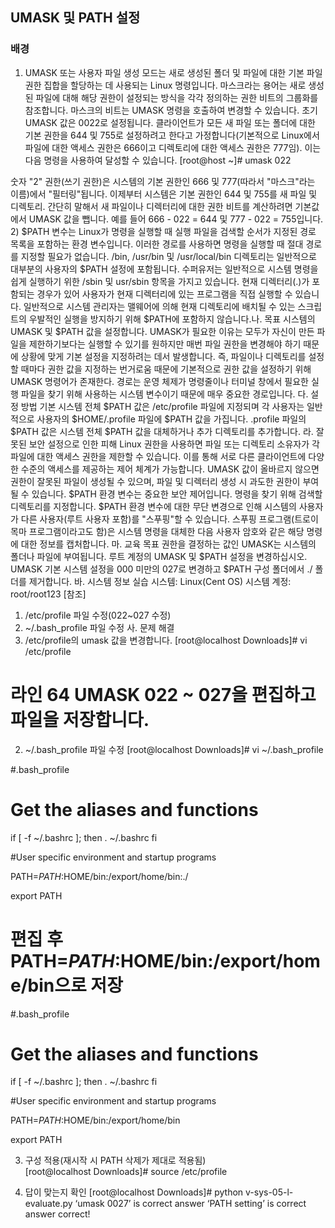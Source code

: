 ## UMASK 및 PATH 설정

### 배경
1) UMASK 또는 사용자 파일 생성 모드는 새로 생성된 폴더 및 파일에 대한 기본 파일 권한 집합을 할당하는 데 사용되는 Linux 명령입니다. 마스크라는 용어는 새로 생성된 파일에 대해 해당 권한이 설정되는 방식을 각각 정의하는 권한 비트의 그룹화를 참조합니다. 마스크의 비트는 UMASK 명령을 호출하여 변경할 수 있습니다. 초기 UMASK 값은 0022로 설정됩니다.
클라이언트가 모든 새 파일 또는 폴더에 대한 기본 권한을 644 및 755로 설정하려고 한다고 가정합니다(기본적으로 Linux에서 파일에 대한 액세스 권한은 666이고 디렉토리에 대한 액세스 권한은 777임). 이는 다음 명령을 사용하여 달성할 수 있습니다.
[root@host ~]# umask 022

숫자 "2" 권한(쓰기 권한)은 시스템의 기본 권한인 666 및 777(따라서 "마스크"라는 이름)에서 "필터링"됩니다. 이제부터 시스템은 기본 권한인 644 및 755를 새 파일 및 디렉토리. 간단히 말해서 새 파일이나 디렉터리에 대한 권한 비트를 계산하려면 기본값에서 UMASK 값을 뺍니다. 예를 들어 666 - 022 = 644 및 777 - 022 = 755입니다.
2) $PATH 변수는 Linux가 명령을 실행할 때 실행 파일을 검색할 순서가 지정된 경로 목록을 포함하는 환경 변수입니다. 이러한 경로를 사용하면 명령을 실행할 때 절대 경로를 지정할 필요가 없습니다.
/bin, /usr/bin 및 /usr/local/bin 디렉토리는 일반적으로 대부분의 사용자의 $PATH 설정에 포함됩니다. 수퍼유저는 일반적으로 시스템 명령을 쉽게 실행하기 위한 /sbin 및 usr/sbin 항목을 가지고 있습니다. 현재 디렉터리(.)가 포함되는 경우가 있어 사용자가 현재 디렉터리에 있는 프로그램을 직접 실행할 수 있습니다. 일반적으로 시스템 관리자는 맬웨어에 의해 현재 디렉토리에 배치될 수 있는 스크립트의 우발적인 실행을 방지하기 위해 $PATH에 포함하지 않습니다.나. 목표
시스템의 UMASK 및 $PATH 값을 설정합니다.
UMASK가 필요한 이유는 모두가 자신이 만든 파일을 제한하기보다는 실행할 수 있기를 원하지만 매번 파일 권한을 변경해야 하기 때문에 상황에 맞게 기본 설정을 지정하려는 데서 발생합니다. 즉, 파일이나 디렉토리를 설정할 때마다 권한 값을 지정하는 번거로움 때문에 기본적으로 권한 값을 설정하기 위해 UMASK 명령어가 존재한다.
경로는 운영 체제가 명령줄이나 터미널 창에서 필요한 실행 파일을 찾기 위해 사용하는 시스템 변수이기 때문에 매우 중요한 경로입니다.
다. 설정 방법
기본 시스템 전체 $PATH 값은 /etc/profile 파일에 지정되며 각 사용자는 일반적으로 사용자의 $HOME/.profile 파일에 $PATH 값을 가집니다. .profile 파일의 $PATH 값은 시스템 전체 $PATH 값을 대체하거나 추가 디렉토리를 추가합니다.
라. 잘못된 보안 설정으로 인한 피해
Linux 권한을 사용하면 파일 또는 디렉토리 소유자가 각 파일에 대한 액세스 권한을 제한할 수 있습니다. 이를 통해 서로 다른 클라이언트에 다양한 수준의 액세스를 제공하는 제어 체계가 가능합니다. UMASK 값이 올바르지 않으면 권한이 잘못된 파일이 생성될 수 있으며, 파일 및 디렉터리 생성 시 과도한 권한이 부여될 수 있습니다.
$PATH 환경 변수는 중요한 보안 제어입니다. 명령을 찾기 위해 검색할 디렉토리를 지정합니다. $PATH 환경 변수에 대한 무단 변경으로 인해 시스템의 사용자가 다른 사용자(루트 사용자 포함)를 "스푸핑"할 수 있습니다. 스푸핑 프로그램(트로이 목마 프로그램이라고도 함)은 시스템 명령을 대체한 다음 사용자 암호와 같은 해당 명령에 대한 정보를 캡처합니다.
마. 교육 목표
권한을 결정하는 값인 UMASK는 시스템의 폴더나 파일에 부여됩니다. 루트 계정의 UMASK 및 $PATH 설정을 변경하십시오. UMASK 기본 시스템 설정을 000 미만의 027로 변경하고 $PATH 구성 폴더에서 ./ 폴더를 제거합니다.
바. 시스템 정보 
실습 시스템: Linux(Cent OS)
시스템 계정: root/root123
[참조]
1) /etc/profile 파일 수정(022~027 수정)
2) ~/.bash_profile 파일 수정
사. 문제 해결
1) /etc/profile의 umask 값을 변경합니다.
[root@localhost Downloads]# vi /etc/profile

# 라인 64 UMASK 022 ~ 027을 편집하고 파일을 저장합니다.
  
2) ~/.bash_profile 파일 수정
[root@localhost Downloads]# vi ~/.bash_profile

#.bash_profile

# Get the aliases and functions
if [ -f ~/.bashrc ]; then
        . ~/.bashrc
fi

#User specific environment and startup programs

PATH=$PATH:$HOME/bin:/export/home/bin:./

export PATH

# 편집 후 PATH=$PATH:$HOME/bin:/export/home/bin으로 저장
#.bash_profile

# Get the aliases and functions
if [ -f ~/.bashrc ]; then
        . ~/.bashrc
fi

#User specific environment and startup programs

PATH=$PATH:$HOME/bin:/export/home/bin

export PATH

3) 구성 적용(재시작 시 PATH 삭제가 제대로 적용됨)	
[root@localhost Downloads]# source /etc/profile

4) 답이 맞는지 확인
[root@localhost Downloads]# python v-sys-05-l-evaluate.py
‘umask 0027’ is correct answer
‘PATH setting’ is correct answer
correct!

